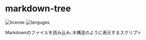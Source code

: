 # markdown-tree
![license](https://img.shields.io/github/license/yusu79/markdown-tree)
![languges](https://img.shields.io/github/languages/top/yusu79/markdown-tree)


Markdownのファイルを読み込み､木構造のように表示するスクリプト
